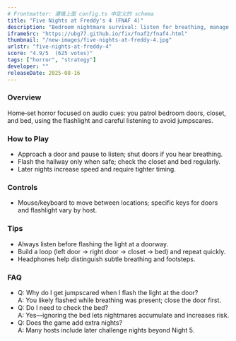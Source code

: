```yaml
---
# Frontmatter: 遵循上面 config.ts 中定义的 schema
title: "Five Nights at Freddy's 4 (FNAF 4)"
description: "Bedroom nightmare survival: listen for breathing, manage doors and closet, and use your flashlight wisely to keep night terrors at bay."
iframeSrc: "https://ubg77.github.io/fix/fnaf2/fnaf4.html"
thumbnail: "/new-images/five-nights-at-freddy-4.jpg"
urlstr: "five-nights-at-freddy-4"
score: "4.9/5  (625 votes)"
tags: ["horror", "strategy"]
developer: ""
releaseDate: 2025-08-16
---
```




### Overview
Home‑set horror focused on audio cues: you patrol bedroom doors, closet, and bed, using the flashlight and careful listening to avoid jumpscares.

### How to Play
- Approach a door and pause to listen; shut doors if you hear breathing.
- Flash the hallway only when safe; check the closet and bed regularly.
- Later nights increase speed and require tighter timing.

### Controls
- Mouse/keyboard to move between locations; specific keys for doors and flashlight vary by host.

### Tips
- Always listen before flashing the light at a doorway.
- Build a loop (left door → right door → closet → bed) and repeat quickly.
- Headphones help distinguish subtle breathing and footsteps.

### FAQ
- Q: Why do I get jumpscared when I flash the light at the door?  
  A: You likely flashed while breathing was present; close the door first.
- Q: Do I need to check the bed?  
  A: Yes—ignoring the bed lets nightmares accumulate and increases risk.
- Q: Does the game add extra nights?  
  A: Many hosts include later challenge nights beyond Night 5.


